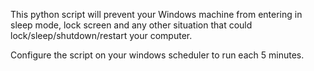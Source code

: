 This python script will prevent your Windows machine from entering in sleep mode, lock screen and any other situation that could lock/sleep/shutdown/restart your computer.

Configure the script on your windows scheduler to run each 5 minutes.
